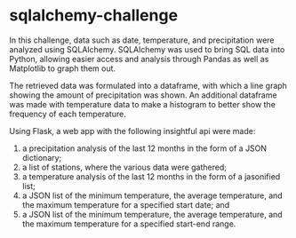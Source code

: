 # sqlalchemy-challenge

In this challenge, data such as date, temperature, and precipitation were analyzed using SQLAlchemy. SQLAlchemy was used to bring SQL data into Python, allowing easier access and analysis through Pandas as well as Matplotlib to graph them out. 

The retrieved data was formulated into a dataframe, with which a line graph showing the amount of precipitation was shown. An additional dataframe was made with temperature data to make a histogram to better show the frequency of each temperature.  

Using Flask, a web app with the following insightful api were made:
  1. a precipitation analysis of the last 12 months in the form of a JSON dictionary;
  2. a list of stations, where the various data were gathered;
  3. a temperature analysis of the last 12 months in the form of a jasonified list;
  4. a JSON list of the minimum temperature, the average temperature, and the maximum temperature for a specified start date; and
  5. a JSON list of the minimum temperature, the average temperature, and the maximum temperature for a specified start-end range.
